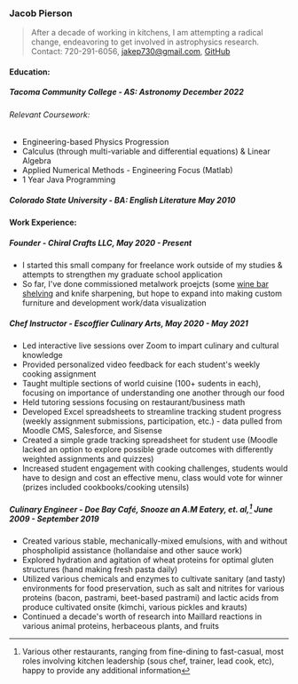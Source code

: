 ### Jacob Pierson

> After a decade of working in kitchens, I am attempting a radical change, 
> endeavoring to get involved in astrophysics research. 
> Contact: 720-291-6056, [jakep730@gmail.com](mailto:jakep730@gmail.com), [GitHub](https://github.com/awhooshingwind)

#### Education:

##### Tacoma Community College - AS: Astronomy *December 2022*  
 
###### Relevant Coursework:
- Engineering-based Physics Progression 
- Calculus (through multi-variable and differential equations) & Linear Algebra 
- Applied Numerical Methods - Engineering Focus (Matlab) 
- 1 Year Java Programming  

##### Colorado State University - BA: English Literature *May 2010*  

#### Work Experience: 

##### Founder - *Chiral Crafts LLC, May 2020 - Present*

- I started this small company for freelance work outside of my studies & attempts to strengthen my graduate school application
- So far, I've done commissioned metalwork proejcts (some [wine bar shelving](/images/all_together_now.png) and knife sharpening, but hope to expand into making custom furniture and development work/data visualization  

##### Chef Instructor - *Escoffier Culinary Arts, May 2020 - May 2021*

- Led interactive live sessions over Zoom to impart culinary and cultural knowledge
- Provided personalized video feedback for each student's weekly cooking assignment
- Taught multiple sections of world cuisine (100+ sudents in each), focusing on importance of understanding one another through our food
- Held tutoring sessions focusing on restaurant/business math
- Developed Excel spreadsheets to streamline tracking student progress (weekly assignment submissions, participation, etc.) - data pulled from Moodle CMS, Salesforce, and Sisense
- Created a simple grade tracking spreadsheet for student use (Moodle lacked an option to explore possible grade outcomes with differently weighted assignments and quizzes)
- Increased student engagement with cooking challenges, students would have to design and cost an effective menu, class would vote for winner (prizes included cookbooks/cooking utensils)  

##### Culinary Engineer - *Doe Bay Café, Snooze an A.M Eatery, et. al,[^1] June 2009 - September 2019*

- Created various stable, mechanically-mixed emulsions, with and without phospholipid assistance (hollandaise and other sauce work)
- Explored hydration and agitation of wheat proteins for optimal gluten structures (hand making fresh pasta daily)
- Utilized various chemicals and enzymes to cultivate sanitary (and tasty) environments for food preservation, such as salt and nitrites for various proteins (bacon, pastrami, beet-based pastrami) and lactic acids from produce cultivated onsite (kimchi, various pickles and krauts)
- Continued a decade's worth of research into Maillard reactions in various animal proteins, herbaceous plants, and fruits

[^1]: Various other restaurants, ranging from fine-dining to fast-casual, most roles involving kitchen leadership (sous chef, trainer, lead cook, etc), happy to provide any additional information